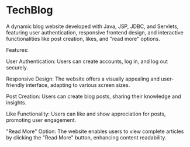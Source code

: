 # TechBlog
A dynamic blog website developed with Java, JSP, JDBC, and Servlets, featuring user authentication, responsive frontend design, and interactive functionalities like post creation, likes, and "read more" options.

Features:

User Authentication: Users can create accounts, log in, and log out securely.

Responsive Design: The website offers a visually appealing and user-friendly interface, adapting to various screen sizes.

Post Creation: Users can create blog posts, sharing their knowledge and insights.

Like Functionality: Users can like and show appreciation for posts, promoting user engagement.

"Read More" Option: The website enables users to view complete articles by clicking the "Read More" button, enhancing content readability.
